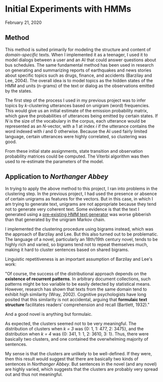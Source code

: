 # Initial Experiments with HMMs

February 21, 2020

## Method

This method is suited primarily for modeling the structure and content of _domain-specific_ texts. When I implemented it as a teenager, I used it to model dialogs between a user and an AI that could answer questions about bus schedules. The same fundamental method has been used in research on generating and summarizing reports of earthquakes and news stories about specific topics such as drugs, finance, and accidents (Barzilay and Lee, 2004). The overall idea is to model topics as the hidden states of the HMM and units (n-grams) of the text or dialog as the observations emitted by the states. 

The first step of the process I used in my previous project was to infer topics by _k_-clustering utterances based on unigram (word) frequencies. This would give us an initial estimate of the emission probability matrix, which gave the probabilities of utterances being emitted by certain states. If _N_ is the size of the vocabulary in the corpus, each utterance would be represented as an _N_-vector, with a 1 at index _i_ if the utterance contains the word indexed with _i_ and 0 otherwise. Because the AI used fairly limited language, certain utterances were highly correlated, so clustering was good.

From these initial state assignments, state transition  and observation probability matrices could be computed. The Viterbi algorithm was then used to re-estimate the parameters of the model.

## Application to _Northanger Abbey_

In trying to apply the above method to this project, I ran into problems in the clustering step. In the previous project, I had used the presence or absence of certain unigrams as features for the vectors. But in this case, in which I am trying to generate text, unigrams are not appropriate because they tend not to generate very coherent text. Some evidence is that the text I generated using a [pre-existing HMM text generator](https://github.com/mfilej/nlg-with-hmmlearn) was worse gibberish than that generated by the unigram Markov chain.

I implemented the clustering procedure using bigrams instead, which was the approach of Barzilay and Lee. But this also turned out to be problematic. The language of a novel, particularly an 18th/19th century novel, tends to be highly rich and varied, so bigrams tend not to repeat themselves much, making it hard to cluster sentences based on shared bigrams. 

Linguistic repetitiveness is an important assumption of Barzilay and Lee's work:

"Of course, the success of the distributional approach
depends on the **existence of recurrent patterns**. In arbitrary
document collections, such patterns might be too
variable to be easily detected by statistical means. However,
research has shown that texts from the same domain
tend to exhibit high similarity (Wray, 2002). Cognitive
psychologists have long posited that this similarity is not
accidental, arguing that **formulaic text structure** facilitates
readers’ comprehension and recall (Bartlett, 1932)."

And a good novel is anything but formulaic. 

As expected, the clusters seemed not to be very meaningful. The distribution of clusters when _k = 3_ was {0: 1, 1: 477, 2: 3475}, and the distribution when _k = 4_ was {0: 341, 1: 1, 2: 3610, 3: 1}. Thus, there were basically two clusters, and one contained the overwhelming majority of sentences. 

My sense is that the clusters are unlikely to be well-defined. If they were, then this result would suggest that there are basically two kinds of sentences in _Northanger Abbey_. But sentences in the novel (and any novel) are highly varied, which suggests that the clusters are probably very spread out and thus not meaningful.